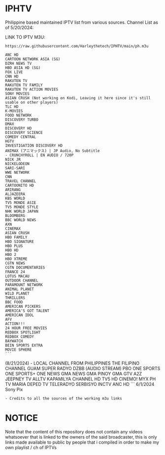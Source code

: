 # IPHTV
Philippine based maintained IPTV list from various sources.
Channel List as of 5/20/2024:

LINK TO IPTV M3U:
```
https://raw.githubusercontent.com/Harleythetech/IPHTV/main/ph.m3u
```

    ANC HD
    CARTOON NETWORK ASIA (SG)
    DZRH NEWS TV
    HBO ASIA HD (SG)
    FOX LIVE
    CNN HD
    RAKUTEN TV
    RAKUTEN TV FAMILY
    RAKUTEN TV ACTION MOVIES
    SONY MOVIES
    ASIAN CRUSH (Not working on Kodi, Leaving it here since it's still usable on other players)
    TLC HD
    K-MOVIES
    FOOD NETWORK
    DISCOVERY TURBO
    DMAX
    DISCOVERY HD
    DISCOVERY SCIENCE
    COMEDY CENTRAL
    HGTV
    INVESTIGATION DISCOVERY HD
    ANIMAX (アニマックス) | JP Audio, No Subtitle
    - CRUNCHYROLL | EN AUDIO / 720P
    NICK JR
    NICKELODEON
    SARI-SARI
    WWE NETWORK
    CNN
    TRAVEL CHANNEL
    CARTOONITO HD
    ARIRANG
    ALJAZEERA
    KBS WORLD
    TV5 MONDE ASIE
    TV5 MONDE STYLE 
    NHK WORLD JAPAN
    BLOOMBERG
    BBC WORLD NEWS
    AXN
    CINEMAX
    ASIAN CRUSH
    HBO FAMILY
    HBO SIGNATURE
    HBO PLUS
    HBO HD
    HBO 2
    HBO XTREME
    CGTN NEWS
    CGTN DOCUMENTARIES
    FRANCE 24
    LOTUS MACAU
    OUTDOOR CHANNEL
    PARAMOUNT NETWORK
    ANIMAL PLANET
    WILD PLANET
    THRILLERS
    BBC FOOD
    AMERICAN PICKERS
    AMERICA'S GOT TALENT
    AMERICAN IDOL
    AFV
    ACTION!!!
    24 HOUR FREE MOVIES
    REDBOX SPOTLIGHT
    REDBOX COMEDY
    BAYWATCH
    BEIN SPORTS EXTRA
    MOVIE SPHERE
    ```
   (8/21/2024) - LOCAL CHANNEL FROM PHILIPPINES
    THE FILIPINO CHANNEL GUAM
    SUPER RADYO DZBB (AUDIO STREAM)
    PBO
    ONE SPORTS 
    ONE SPORTS+
    ONE NEWS
    GMA NEWS
    GMA PINOY
    GMA GTV
    A2Z
    JEEPNEY TV
    ALLTV
    KAPAMILYA CHANNEL HD
    TV5 HD
    CINEMO!
    MYX PH
    TV MARIA
    DEPED TV
    TELERADYO SERBISYO
    INCTV
    ANC HD
    ```
    6/1/2024
    Sony Pix
    
    - Credits to all the sources of the working m3u links

# NOTICE
Note that the content of this repository does not contain any videos whatsoever that is linked to the owners of the said broadcaster, this is only links made available to public by people that i compiled in order to make my own playlist / ch of IPTVs
